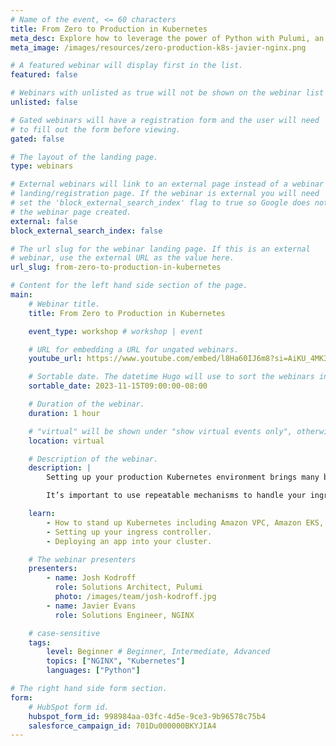 ```yaml
---
# Name of the event, <= 60 characters
title: From Zero to Production in Kubernetes
meta_desc: Explore how to leverage the power of Python with Pulumi, an infrastructure as code platform to define and manage your Kubernetes deployments.
meta_image: /images/resources/zero-production-k8s-javier-nginx.png

# A featured webinar will display first in the list.
featured: false

# Webinars with unlisted as true will not be shown on the webinar list
unlisted: false

# Gated webinars will have a registration form and the user will need
# to fill out the form before viewing.
gated: false

# The layout of the landing page.
type: webinars

# External webinars will link to an external page instead of a webinar
# landing/registration page. If the webinar is external you will need
# set the 'block_external_search_index' flag to true so Google does not index
# the webinar page created.
external: false
block_external_search_index: false

# The url slug for the webinar landing page. If this is an external
# webinar, use the external URL as the value here.
url_slug: from-zero-to-production-in-kubernetes

# Content for the left hand side section of the page.
main:
    # Webinar title.
    title: From Zero to Production in Kubernetes

    event_type: workshop # workshop | event

    # URL for embedding a URL for ungated webinars.
    youtube_url: https://www.youtube.com/embed/l8Ha60IJ6m8?si=AiKU_4MK3w3aAE_l?rel=0

    # Sortable date. The datetime Hugo will use to sort the webinars in date order.
    sortable_date: 2023-11-15T09:00:00-08:00

    # Duration of the webinar.
    duration: 1 hour

    # "virtual" will be shown under "show virtual events only", otherwise shown as City, State (seattle, wa)
    location: virtual

    # Description of the webinar.
    description: |
        Setting up your production Kubernetes environment brings many benefits including scalability and portability for your applications. Before you reach production, It’s important to understand key Kubernetes concepts and architectures available to keep your clusters secure and scalable. Ingress controllers are vital parts of any Kubernetes platform and NGINX ingress controller provides the best-in-class traffic management solution for cloud native apps and containerized environments.

        It’s important to use repeatable mechanisms to handle your ingress objects and controller deployments. Adopting infrastructure as code provides a mechanism to easily deploy production-ready applications in a repeatable manner. In this livestream, we’ll explore how to leverage the power of Python with Pulumi, an infrastructure as code platform to define and manage your Kubernetes deployments and build powerful abstractions that make getting to production easier than ever before.

    learn:
        - How to stand up Kubernetes including Amazon VPC, Amazon EKS, and other dependencies.
        - Setting up your ingress controller.
        - Deploying an app into your cluster.

    # The webinar presenters
    presenters:
        - name: Josh Kodroff
          role: Solutions Architect, Pulumi
          photo: /images/team/josh-kodroff.jpg
        - name: Javier Evans
          role: Solutions Engineer, NGINX

    # case-sensitive
    tags:
        level: Beginner # Beginner, Intermediate, Advanced
        topics: ["NGINX", "Kubernetes"]
        languages: ["Python"]

# The right hand side form section.
form:
    # HubSpot form id.
    hubspot_form_id: 998984aa-03fc-4d5e-9ce3-9b96578c75b4
    salesforce_campaign_id: 701Du000000BKYJIA4
---
```

